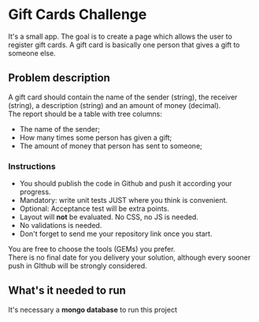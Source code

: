 Gift Cards Challenge
====================

It's a small app. The goal is to create a page which allows the user to register gift cards. A gift card is basically one person that gives a gift to someone else.

## Problem description

A gift card should contain the name of the sender (string), the receiver (string), a description (string) and an amount of money (decimal).
<br>
The report should be a table with tree columns:
* The name of the sender;
* How many times some person has given a gift;
* The amount of money that person has sent to someone;

### Instructions
* You should publish the code in Github and push it according your progress.
* Mandatory: write unit tests JUST where you think is convenient.
* Optional: Acceptance test will be extra points.
* Layout will **not** be evaluated. No CSS, no JS is needed.
* No validations is needed.
* Don't forget to send me your repository link once you start.

You are free to choose the tools (GEMs) you prefer.
<br>
There is no final date for you delivery your solution, although every sooner push in GIthub will be strongly considered.

## What's it needed to run
It's necessary a **mongo database** to run this project
